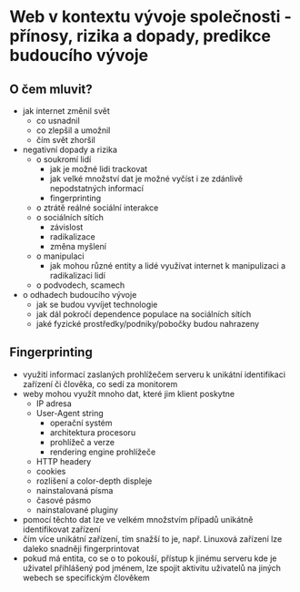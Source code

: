 # Web v kontextu vývoje společnosti - přínosy, rizika a dopady, predikce budoucího vývoje
## O čem mluvit?
- jak internet změnil svět
	- co usnadnil
	- co zlepšil a umožnil
	- čím svět zhoršil
- negativní dopady a rizika
	- o soukromí lidí
		- jak je možné lidi trackovat
		- jak velké množství dat je možné vyčíst i ze zdánlivě nepodstatných informací
		- fingerprinting
	- o ztrátě reálné sociální interakce
	- o sociálních sítích
		- závislost
		- radikalizace
		- změna myšlení
	- o manipulaci
		- jak mohou různé entity a lidé využívat internet k manipulizaci a radikalizaci lidí
	- o podvodech, scamech
- o odhadech budoucího vývoje
	- jak se budou vyvíjet technologie
	- jak dál pokročí dependence populace na sociálních sítích
	- jaké fyzické prostředky/podniky/pobočky budou nahrazeny

## Fingerprinting
- využití informací zaslaných prohlížečem serveru k unikátní identifikaci zařízení či člověka, co sedí za monitorem
- weby mohou využít mnoho dat, které jim klient poskytne
	- IP adresa
	- User-Agent string
		- operační systém
		- architektura procesoru
		- prohlížeč a verze
		- rendering engine prohlížeče
	- HTTP headery
	- cookies
	- rozlišení a color-depth displeje
	- nainstalovaná písma
	- časové pásmo
	- nainstalované pluginy
- pomocí těchto dat lze ve velkém množstvím případů unikátně identifikovat zařízení
- čím více unikátní zařízení, tím snažší to je, např. Linuxová zařízení lze daleko snadněji fingerprintovat
- pokud má entita, co se o to pokouší, přístup k jinému serveru kde je uživatel přihlášený pod jménem, lze spojit aktivitu uživatelů na jiných webech se specifickým člověkem